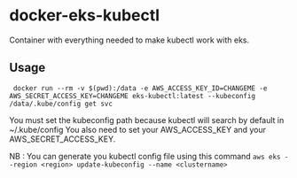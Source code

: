 # docker-eks-kubectl

Container with everything needed to make kubectl work with eks.

## Usage 
```
 docker run --rm -v $(pwd):/data -e AWS_ACCESS_KEY_ID=CHANGEME -e AWS_SECRET_ACCESS_KEY=CHANGEME eks-kubectl:latest --kubeconfig /data/.kube/config get svc
```

You must set the kubeconfig path because kubectl will search by default in ~/.kube/config
You also need to set your AWS_ACCESS_KEY and your AWS_SECRET_ACCESS_KEY. 

NB : You can generate you kubectl config file using this command `aws eks --region <region> update-kubeconfig --name <clustername>`
